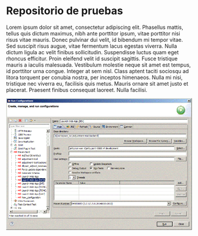 # Repositorio de pruebas

Lorem ipsum dolor sit amet, consectetur adipiscing elit. Phasellus mattis, tellus quis dictum maximus, nibh ante porttitor ipsum, vitae porttitor nisi risus vitae mauris. Donec pulvinar dui velit, id bibendum mi tempor vitae. Sed suscipit risus augue, vitae fermentum lacus egestas viverra. Nulla dictum ligula ac velit finibus sollicitudin. Suspendisse luctus quam eget rhoncus efficitur. Proin eleifend velit id suscipit sagittis. Fusce tristique mauris a iaculis malesuada. Vestibulum molestie neque sit amet est tempus, id porttitor urna congue. Integer at sem nisl. Class aptent taciti sociosqu ad litora torquent per conubia nostra, per inceptos himenaeos. Nulla mi nisi, tristique nec viverra eu, facilisis quis metus. Mauris ornare sit amet justo et placerat. Praesent finibus consequat laoreet. Nulla facilisi.

![Run configurations](../img/run-configurations.gif)
